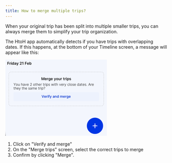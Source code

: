 ```yaml
---
title: How to merge multiple trips?
---
```


When your original trip has been split into multiple smaller trips, you can always merge them to simplify your trip organization.

The HtoH app automatically detects if you have trips with overlapping dates. If this happens, at the bottom of your Timeline screen, a message will appear like this:

![](./images/merge-trips.png)

1. Click on "Verify and merge"
2. On the "Merge trips" screen, select the correct trips to merge
3. Confirm by clicking "Merge".